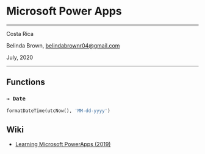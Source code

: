 # Microsoft Power Apps

----------

Costa Rica

Belinda Brown, belindabrownr04@gmail.com

July, 2020

----------

## Functions 
### `→ Date`

```python 
formatDateTime(utcNow(), 'MM-dd-yyyy')
```

## Wiki
- [Learning Microsoft PowerApps (2019)](https://www.linkedin.com/learning/learning-microsoft-powerapps-2019/create-powerful-business-apps?u=2095204)
